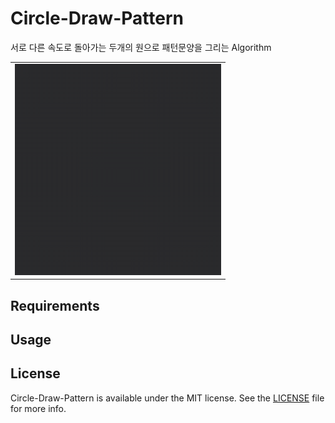 # Circle-Draw-Pattern
서로 다른 속도로 돌아가는 두개의 원으로 패턴문양을 그리는 Algorithm

<table>
<tr>
<td>
<img src="https://github.com/amebahead/Circle-Draw-Pattern/blob/master/Screenshots/demo.gif" width="330">
</td>
</tr>
</table>

## Requirements

## Usage

## License
Circle-Draw-Pattern is available under the MIT license. See the [LICENSE](LICENSE) file for more info.
